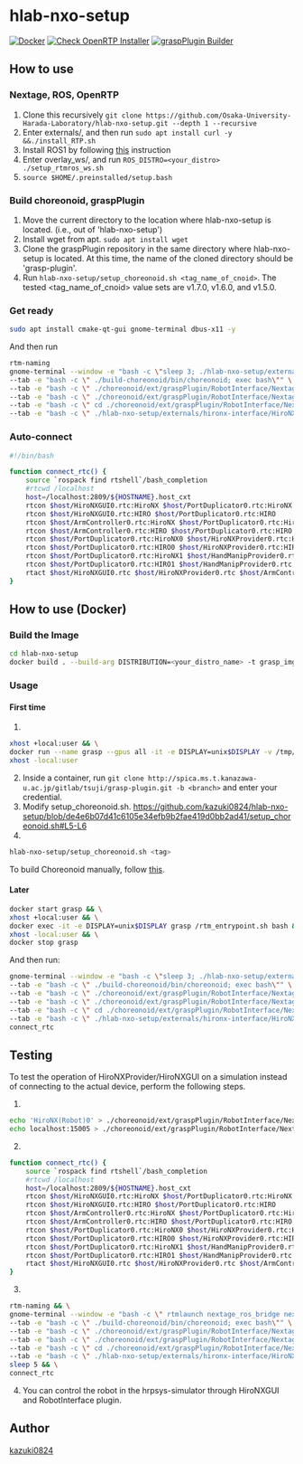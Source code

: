 # hlab-nxo-setup
[![Docker](https://github.com/Osaka-University-Harada-Laboratory/hlab-nxo-setup/actions/workflows/docker-publish.yml/badge.svg)](https://github.com/kazuki0824/hlab-nxo-setup/actions/workflows/docker-publish.yml)
[![Check OpenRTP Installer](https://github.com/Osaka-University-Harada-Laboratory/hlab-nxo-setup/actions/workflows/openrtp_deployment_test.yml/badge.svg)](https://github.com/kazuki0824/hlab-nxo-setup/actions/workflows/openrtp_deployment_test.yml)
[![graspPlugin Builder](https://github.com/Osaka-University-Harada-Laboratory/hlab-nxo-setup/actions/workflows/graspPlugin_integrity.yml/badge.svg)](https://github.com/kazuki0824/hlab-nxo-setup/actions/workflows/graspPlugin_integrity.yml)

## How to use
### Nextage, ROS, OpenRTP
1. Clone this recursively ```git clone https://github.com/Osaka-University-Harada-Laboratory/hlab-nxo-setup.git --depth 1 --recursive```
   <!--Get some large contents by running ```cd hlab-nxo-setup && git lfs pull```-->
2. Enter externals/, and then run ```sudo apt install curl -y &&./install_RTP.sh```
3. Install ROS1 by following [this](INSTALL_ROS.md) instruction 
4. Enter overlay\_ws/, and run ```ROS_DISTRO=<your_distro> ./setup_rtmros_ws.sh```
5. ```source $HOME/.preinstalled/setup.bash```

### Build choreonoid, graspPlugin
1. Move the current directory to the location where hlab-nxo-setup is located. (i.e., out of 'hlab-nxo-setup')
2. Install wget from apt. ```sudo apt install wget```
3. Clone the graspPlugin repository in the same directory where hlab-nxo-setup is located. At this time, the name of the cloned directory should be 'grasp-plugin'.
4. Run ```hlab-nxo-setup/setup_choreonoid.sh <tag_name_of_cnoid>```. The tested <tag_name_of_cnoid> value sets are v1.7.0, v1.6.0, and v1.5.0.

### Get ready
```bash
sudo apt install cmake-qt-gui gnome-terminal dbus-x11 -y
```
And then run 
```bash
rtm-naming
gnome-terminal --window -e "bash -c \"sleep 3; ./hlab-nxo-setup/externals/eclipse/eclipse -debug -console; exec bash\"" \
--tab -e "bash -c \" ./build-choreonoid/bin/choreonoid; exec bash\"" \
--tab -e "bash -c \" ./choreonoid/ext/graspPlugin/RobotInterface/Nextage/THK/HandManipProvider.py; exec bash\"" \
--tab -e "bash -c \" ./choreonoid/ext/graspPlugin/RobotInterface/Nextage/PortDuplicator/PortDuplicator.py; exec bash\"" \
--tab -e "bash -c \" cd ./choreonoid/ext/graspPlugin/RobotInterface/Nextage/NextageInterface; ./HiroNXProvider.py;exec bash\"" \
--tab -e "bash -c \" ./hlab-nxo-setup/externals/hironx-interface/HiroNXInterface/HiroNXGUI/WxHiroNXGUI.py; exec bash\"" 
```

### Auto-connect
```bash
#!/bin/bash

function connect_rtc() {
    source `rospack find rtshell`/bash_completion
    #rtcwd /localhost
    host=/localhost:2809/${HOSTNAME}.host_cxt
    rtcon $host/HiroNXGUI0.rtc:HiroNX $host/PortDuplicator0.rtc:HiroNX
    rtcon $host/HiroNXGUI0.rtc:HIRO $host/PortDuplicator0.rtc:HIRO
    rtcon $host/ArmController0.rtc:HiroNX $host/PortDuplicator0.rtc:HiroNX
    rtcon $host/ArmController0.rtc:HIRO $host/PortDuplicator0.rtc:HIRO
    rtcon $host/PortDuplicator0.rtc:HiroNX0 $host/HiroNXProvider0.rtc:HiroNX
    rtcon $host/PortDuplicator0.rtc:HIRO0 $host/HiroNXProvider0.rtc:HIRO
    rtcon $host/PortDuplicator0.rtc:HiroNX1 $host/HandManipProvider0.rtc:HiroNX
    rtcon $host/PortDuplicator0.rtc:HIRO1 $host/HandManipProvider0.rtc:HIRO
    rtact $host/HiroNXGUI0.rtc $host/HiroNXProvider0.rtc $host/ArmController0.rtc $host/PortDuplicator0.rtc $host/HandManipProvider0.rtc
}

```

## How to use (Docker)
### Build the Image
```bash
cd hlab-nxo-setup
docker build . --build-arg DISTRIBUTION=<your_distro_name> -t grasp_img
```


### Usage
#### First time
1. 
```bash
xhost +local:user && \
docker run --name grasp --gpus all -it -e DISPLAY=unix$DISPLAY -v /tmp/.X11-unix:/tmp/.X11-unix grasp_img && \
xhost -local:user
```
2. Inside a container, run ```git clone http://spica.ms.t.kanazawa-u.ac.jp/gitlab/tsuji/grasp-plugin.git -b <branch>``` and enter your credential.
3. Modify setup_choreonoid.sh.
https://github.com/kazuki0824/hlab-nxo-setup/blob/de4e6b07d41c6105e34efb9b2fae419d0bb2ad41/setup_choreonoid.sh#L5-L6
4. 
```bash
hlab-nxo-setup/setup_choreonoid.sh <tag>
```

To build Choreonoid manually, follow [this](https://gist.github.com/kazuki0824/68b4cc31a545bb71d6af11322545236b).

#### Later
```bash
docker start grasp && \
xhost +local:user && \
docker exec -it -e DISPLAY=unix$DISPLAY grasp /rtm_entrypoint.sh bash && \
xhost -local:user && \
docker stop grasp

```

And then run:
```bash
gnome-terminal --window -e "bash -c \"sleep 3; ./hlab-nxo-setup/externals/eclipse/eclipse -debug -console; exec bash\"" \
--tab -e "bash -c \" ./build-choreonoid/bin/choreonoid; exec bash\"" \
--tab -e "bash -c \" ./choreonoid/ext/graspPlugin/RobotInterface/Nextage/THK/HandManipProvider.py; exec bash\"" \
--tab -e "bash -c \" ./choreonoid/ext/graspPlugin/RobotInterface/Nextage/PortDuplicator/PortDuplicator.py; exec bash\"" \
--tab -e "bash -c \" cd ./choreonoid/ext/graspPlugin/RobotInterface/Nextage/NextageInterface; ./HiroNXProvider.py;exec bash\"" \
--tab -e "bash -c \" ./hlab-nxo-setup/externals/hironx-interface/HiroNXInterface/HiroNXGUI/WxHiroNXGUI.py; exec bash\"" 
connect_rtc

```

## Testing
To test the operation of HiroNXProvider/HiroNXGUI on a simulation instead of connecting to the actual device, perform the following steps.

1. 
```bash
echo 'HiroNX(Robot)0' > ./choreonoid/ext/graspPlugin/RobotInterface/Nextage/NextageInterface/.robotname
echo localhost:15005 > ./choreonoid/ext/graspPlugin/RobotInterface/Nextage/NextageInterface/.robothost

```
2. 
```bash
function connect_rtc() {
    source `rospack find rtshell`/bash_completion
    #rtcwd /localhost
    host=/localhost:2809/${HOSTNAME}.host_cxt
    rtcon $host/HiroNXGUI0.rtc:HiroNX $host/PortDuplicator0.rtc:HiroNX
    rtcon $host/HiroNXGUI0.rtc:HIRO $host/PortDuplicator0.rtc:HIRO
    rtcon $host/ArmController0.rtc:HiroNX $host/PortDuplicator0.rtc:HiroNX
    rtcon $host/ArmController0.rtc:HIRO $host/PortDuplicator0.rtc:HIRO
    rtcon $host/PortDuplicator0.rtc:HiroNX0 $host/HiroNXProvider0.rtc:HiroNX
    rtcon $host/PortDuplicator0.rtc:HIRO0 $host/HiroNXProvider0.rtc:HIRO
    rtcon $host/PortDuplicator0.rtc:HiroNX1 $host/HandManipProvider0.rtc:HiroNX
    rtcon $host/PortDuplicator0.rtc:HIRO1 $host/HandManipProvider0.rtc:HIRO
    rtact $host/HiroNXGUI0.rtc $host/HiroNXProvider0.rtc $host/ArmController0.rtc $host/PortDuplicator0.rtc $host/HandManipProvider0.rtc
}
```

3. 
```bash
rtm-naming && \
gnome-terminal --window -e "bash -c \" rtmlaunch nextage_ros_bridge nextage_startup.launch corbaport:=15005 ; exec bash \" " \
--tab -e "bash -c \" ./build-choreonoid/bin/choreonoid; exec bash\"" \
--tab -e "bash -c \" ./choreonoid/ext/graspPlugin/RobotInterface/Nextage/THK/HandManipProvider.py; exec bash\"" \
--tab -e "bash -c \" ./choreonoid/ext/graspPlugin/RobotInterface/Nextage/PortDuplicator/PortDuplicator.py; exec bash\"" \
--tab -e "bash -c \" cd ./choreonoid/ext/graspPlugin/RobotInterface/Nextage/NextageInterface; ./HiroNXProvider.py;exec bash\"" \
--tab -e "bash -c \" ./hlab-nxo-setup/externals/hironx-interface/HiroNXInterface/HiroNXGUI/WxHiroNXGUI.py; exec bash\"" && \
sleep 5 && \
connect_rtc

```

4. You can control the robot in the hrpsys-simulator through HiroNXGUI and RobotInterface plugin.

## Author
[kazuki0824](https://github.com/kazuki0824)
